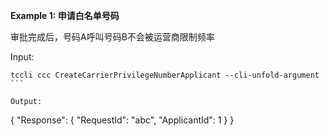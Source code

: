 **Example 1: 申请白名单号码**

审批完成后，号码A呼叫号码B不会被运营商限制频率

Input: 

```
tccli ccc CreateCarrierPrivilegeNumberApplicant --cli-unfold-argument ```

Output: 
```
{
    "Response": {
        "RequestId": "abc",
        "ApplicantId": 1
    }
}
```

